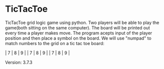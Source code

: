# TicTacToe 

TicTacToe grid logic game using python.
Two players will be able to play the game(both sitting on the same computer).
The board will be printed out every time a player makes move.
The program acepts input of the player position and then place a symbol on the board. 
We will use "numpad" to match numbers to the grid on a tic tac toe board:


| 7 | 8 | 9 |
| 7 | 8 | 9 |
| 7 | 8 | 9 |


Version: 3.7.3
